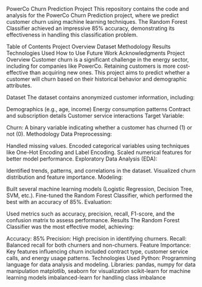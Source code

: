 PowerCo Churn Prediction Project
This repository contains the code and analysis for the PowerCo Churn Prediction project, where we predict customer churn using machine learning techniques. The Random Forest Classifier achieved an impressive 85% accuracy, demonstrating its effectiveness in handling this classification problem.

Table of Contents
Project Overview
Dataset
Methodology
Results
Technologies Used
How to Use
Future Work
Acknowledgments
Project Overview
Customer churn is a significant challenge in the energy sector, including for companies like PowerCo. Retaining customers is more cost-effective than acquiring new ones. This project aims to predict whether a customer will churn based on their historical behavior and demographic attributes.

Dataset
The dataset contains anonymized customer information, including:

Demographics (e.g., age, income)
Energy consumption patterns
Contract and subscription details
Customer service interactions
Target Variable:

Churn: A binary variable indicating whether a customer has churned (1) or not (0).
Methodology
Data Preprocessing:

Handled missing values.
Encoded categorical variables using techniques like One-Hot Encoding and Label Encoding.
Scaled numerical features for better model performance.
Exploratory Data Analysis (EDA):

Identified trends, patterns, and correlations in the dataset.
Visualized churn distribution and feature importance.
Modeling:

Built several machine learning models (Logistic Regression, Decision Tree, SVM, etc.).
Fine-tuned the Random Forest Classifier, which performed the best with an accuracy of 85%.
Evaluation:

Used metrics such as accuracy, precision, recall, F1-score, and the confusion matrix to assess performance.
Results
The Random Forest Classifier was the most effective model, achieving:

Accuracy: 85%
Precision: High precision in identifying churners.
Recall: Balanced recall for both churners and non-churners.
Feature Importance: Key features influencing churn included contract type, customer service calls, and energy usage patterns.
Technologies Used
Python: Programming language for data analysis and modeling.
Libraries:
pandas, numpy for data manipulation
matplotlib, seaborn for visualization
scikit-learn for machine learning models
imbalanced-learn for handling class imbalance
